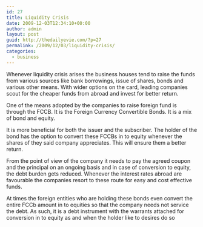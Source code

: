```yaml
---
id: 27
title: Liquidity Crisis
date: 2009-12-03T12:34:10+00:00
author: admin
layout: post
guid: http://thedailyevie.com/?p=27
permalink: /2009/12/03/liquidity-crisis/
categories:
  - business
---
```

Whenever liquidity crisis arises the business houses tend to raise the funds from various sources like bank borrowings, issue of shares, bonds and various other means. With wider options on the card, leading companies scout for the cheaper funds from abroad and invest for better return.

One of the means adopted by the companies to raise foreign fund is through the FCCB. It is the Foreign Currency Convertible Bonds. It is a mix of bond and equity.

It is more beneficial for both the issuer and the subscriber. The holder of the bond has the option to convert these FCCBs in to equity whenever the shares of they said company appreciates. This will ensure them a better return.

From the point of view of the company it needs to pay the agreed coupon and the principal on an ongoing basis and in case of conversion to equity, the debt burden gets reduced. Whenever the interest rates abroad are favourable the companies resort to these route for easy and cost effective funds.

At times the foreign entities who are holding these bonds even convert the entire FCCb amount in to equities so that the company needs not service the debt. As such, it is a debt instrument with the warrants attached for conversion in to equity as and when the holder like to desires do so
